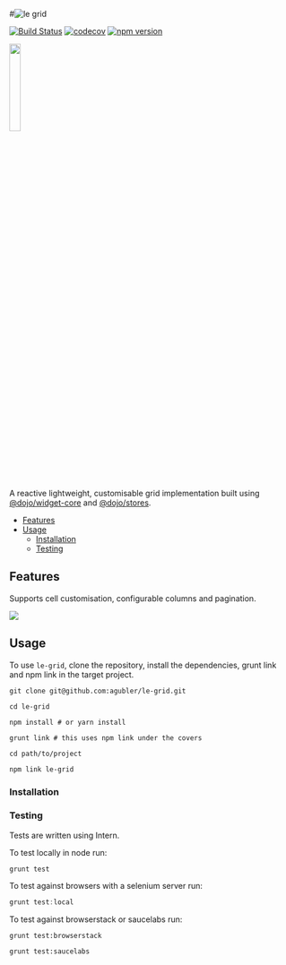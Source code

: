 #![le grid](https://cdn.rawgit.com/agubler/le-grid/master/docs/legrid.png)

[![Build Status](https://travis-ci.org/agubler/le-grid.svg?branch=master)](https://travis-ci.org/agubler/le-grid)
[![codecov](https://codecov.io/gh/agubler/le-grid/branch/master/graph/badge.svg)](https://codecov.io/gh/agubler/le-grid)
[![npm version](https://badge.fury.io/js/le-grid.svg)](https://badge.fury.io/js/le-grid)

<img src="https://cdn.rawgit.com/agubler/le-grid/master/docs/Logo-01.svg" width=20%>

A reactive lightweight, customisable grid implementation built using [@dojo/widget-core](https://github/dojo/widget-core) and [@dojo/stores](https://github/dojo/stores).

- [Features](#features)
- [Usage](#usage)
    - [Installation](#installation)
    - [Testing](#testing)

## Features

Supports cell customisation, configurable columns and pagination.

<img src="https://cdn.rawgit.com/agubler/le-grid/master/docs/le-grid.gif">

## Usage

To use `le-grid`, clone the repository, install the dependencies, grunt link and npm link in the target project.

```shell
git clone git@github.com:agubler/le-grid.git

cd le-grid

npm install # or yarn install

grunt link # this uses npm link under the covers

cd path/to/project

npm link le-grid
```

### Installation

### Testing

Tests are written using Intern.

To test locally in node run:

```shell
grunt test
```

To test against browsers with a  selenium server run:

```ts
grunt test:local
```

To test against browserstack or saucelabs run:

```
grunt test:browserstack
```

```
grunt test:saucelabs
```
